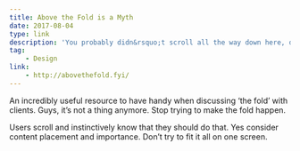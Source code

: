 ```yaml
---
title: Above the Fold is a Myth
date: 2017-08-04
type: link
description: 'You probably didn&rsquo;t scroll all the way down here, did you?'
tag:
    - Design
link:
    - http://abovethefold.fyi/
---
```

An incredibly useful resource to have handy when discussing ‘the fold’ with clients. Guys, it’s not a thing anymore. Stop trying to make the fold happen.

Users scroll and instinctively know that they should do that. Yes consider content placement and importance. Don’t try to fit it all on one screen.